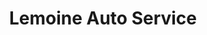 ---
title: "Lemoine Auto Service"
url: /mougins/lemoine-auto-service/
shop: réparation de voitures
---